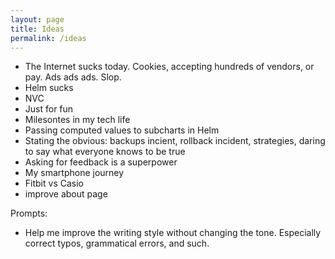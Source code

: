 ```yaml
---
layout: page
title: Ideas
permalink: /ideas
---
```


* The Internet sucks today. Cookies, accepting hundreds of vendors, or pay. Ads ads ads. Slop.
* Helm sucks
* NVC
* Just for fun
* Milesontes in my tech life
* Passing computed values to subcharts in Helm
* Stating the obvious: backups incient, rollback incident, strategies, daring to say what everyone knows to be true
* Asking for feedback is a superpower
* My smartphone journey
* Fitbit vs Casio
* improve about page


Prompts:
* Help me improve the writing style without changing the tone. Especially correct typos, grammatical errors, and such.
